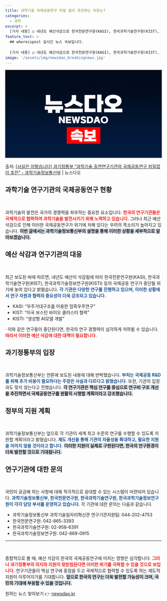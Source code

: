 ```yaml
---
title: 과학기술 국제공동연구 차질 없이 추진하는 이유는?
categories:
  - 과학
excerpt: >
  [기사 내용] ○ 내년도 예산삭감으로 한국천문연구원(KASI), 한국과학기술연구원(KIST), 한국과학기술정…
feature_text: >
  ## whereispost 실시간 뉴스 속보입니다.

  [기사 내용] ○ 내년도 예산삭감으로 한국천문연구원(KASI), 한국과학기술연구원(KIST), 한국과학기술정…
image: '/assets/img/newsdao_breakingnews.jpg'
---
```


![뉴스다오 속보](/assets/img/newsdao_breakingnews.jpg)

<p>출처: <a href="https://newsdao.kr/2231" rel="dofollow">[사실은 이렇습니다] 과기정통부 “과학기술 출연연구기관의 국제공동연구 차질없이 추진” - 과학기술정보통신부</a> | 뉴스다오</p>

<h2 data-ke-size="size26">과학기술 연구기관의 국제공동연구 현황</h2>

<p data-ke-size="size16">&nbsp;</p>

과학기술의 발전은 국가의 경쟁력을 좌우하는 중요한 요소입니다. <b><span style="color: #ee2323;">한국의 연구기관들은 국제적으로 협력하여 과학기술을 발전시키기 위해 노력하고 있습니다.</span></b> 그러나 최근 예산 삭감으로 인해 이러한 국제공동연구가 위기에 처해 있다는 우려의 목소리가 높아지고 있습니다. <b><span style="background-color: #21538527;">이번 글에서는 과학기술정보통신부의 설명을 통해 이러한 상황을 세부적으로 알아보겠습니다.</span></b>

<h2 data-ke-size="size26">예산 삭감과 연구기관의 대응</h2>

<p data-ke-size="size16">&nbsp;</p>

최근 보도된 바에 따르면, 내년도 예산이 삭감됨에 따라 한국천문연구원(KASI), 한국과학기술연구원(KIST), 한국과학기술정보연구원(KISTI) 등의 국제공동 연구가 중단될 위기에 놓여 있다고 밝혔습니다. <b><span style="color: #1a5490;">각 기관은 다양한 연구를 진행하고 있으며, 이러한 상황에서 연구 자원과 협력의 중요성이 더욱 강조되고 있습니다.</span></b>

- KASI: “우주거대구조를 이용한 암흑우주연구”
- KIST: “미국 보스턴 바이오 클러스터 협력”
- KISTI: “생성형 AI모델 개발”

· 이와 같은 연구들이 중단된다면, 한국의 연구 경쟁력이 심각하게 저하될 수 있습니다. <b><span style="color: #ee2323;">따라서 이러한 예산 삭감에 대한 대책이 필요합니다.</span></b>

<h2 data-ke-size="size26">과기정통부의 입장</h2>

<p data-ke-size="size16">&nbsp;</p>

과학기술정보통신부는 언론에 보도된 내용에 대해 반박했습니다. <b><span style="color: #1a5490;">부처는 국제공동 R&D를 위해 추가 비용이 필요하다는 주장은 사실과 다르다고 밝혔습니다.</span></b> 또한, 기관의 입장과도 맞지 않는다고 전했습니다. <b><span style="background-color: #21538527;">각 연구기관은 핵심 연구를 중심으로 연구비 구조 개선을 추진하면서 국제공동연구를 원활히 시행할 계획이라고 강조했습니다.</span></b>

<h2 data-ke-size="size26">정부의 지원 계획</h2>

<p data-ke-size="size16">&nbsp;</p>

과학기술정보통신부는 앞으로 각 기관이 세계 최고 수준의 연구를 수행할 수 있도록 지원할 계획이라고 밝혔습니다. <b><span style="color: #1a5490;">제도 개선을 통해 기관의 자율성을 확대하고, 필요한 지원을 아끼지 않을 것이라고 합니다.</span></b> <b><span style="background-color: #21538527;">이러한 지원이 실제로 구현된다면, 한국의 연구환경이 더욱 발전할 것으로 기대됩니다.</span></b>

<h2 data-ke-size="size26">연구기관에 대한 문의</h2>

<p data-ke-size="size16">&nbsp;</p>

국민이 궁금해 하는 사항에 대해 적극적으로 응대할 수 있는 시스템이 마련되어 있습니다. <b><span style="color: #1a5490;">과학기술정보통신부, 한국천문연구원, 한국과학기술연구원, 한국과학기술정보연구원이 각각 담당 부서를 운영하고 있습니다.</span></b> 각 기관에 대한 문의는 다음과 같습니다.

<ul>
  <li>과학기술정보통신부 과학기술일자리혁신관 연구기관지원팀: 044-202-4753</li>
  <li>한국천문연구원: 042-865-3393</li>
  <li>한국과학기술연구원: 02-958-6391</li>
  <li>한국과학기술정보연구원: 042-869-0915</li>
</ul>

<hr>

<p data-ke-size="size16">&nbsp;</p>

종합적으로 볼 때, 예산 삭감이 한국의 국제공동연구에 미치는 영향은 심각합니다. <b><span style="color: #ee2323;">그러나 과기정통부의 의지와 지원이 뒷받침된다면 이러한 위기를 극복할 수 있을 것으로 보입니다.</span></b> 연구기관들이 핵심 연구에 중점을 두고 국제적으로 협력할 수 있도록 하는 제도적 지원이 이루어지기를 기대합니다. <b><span style="background-color: #21538527;">앞으로 한국의 연구는 더욱 발전할 가능성이 크며, 국민의 기대에 부응할 수 있을 것입니다.</span></b> 

원하는 뉴스 찾아보기 👉 <a href="https://newsdao.kr" rel="dofollow">newsdao.kr</a>


